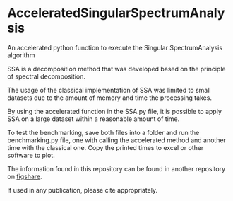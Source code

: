 # AcceleratedSingularSpectrumAnalysis
An accelerated python function to execute the Singular SpectrumAnalysis algorithm

SSA is a decomposition method that was developed based on the principle of spectral decomposition.

The usage of the classical implementation of SSA was limited to small datasets due to the amount of memory and time the processing takes.

By using the accelerated function in the SSA.py file, it is possible to apply SSA on a large dataset within a reasonable amount of time.

To test the benchmarking, save both files into a folder and run the benchmarking.py file, one with calling the accelerated method and another time with the classical one. Copy the printed times to excel or other software to plot.

The information found in this repository can be found in another repository on [figshare](https://doi.org/10.6084/m9.figshare.26135740.v2).

If used in any publication, please cite appropriately.
